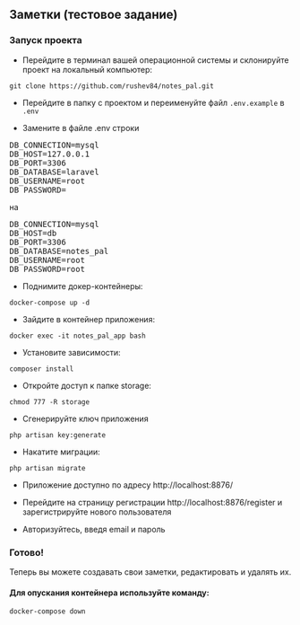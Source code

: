 ## Заметки (тестовое задание)

### Запуск проекта
- Перейдите в терминал вашей операционной системы и склонируйте проект на локальный компьютер:
```console
git clone https://github.com/rushev84/notes_pal.git
```

- Перейдите в папку с проектом и переименуйте файл `.env.example` в `.env`

- Замените в файле .env строки 

<pre>
DB_CONNECTION=mysql
DB_HOST=127.0.0.1
DB_PORT=3306
DB_DATABASE=laravel
DB_USERNAME=root
DB_PASSWORD=
</pre>

на 

<pre>
DB_CONNECTION=mysql
DB_HOST=db
DB_PORT=3306
DB_DATABASE=notes_pal
DB_USERNAME=root
DB_PASSWORD=root
</pre>

- Поднимите докер-контейнеры:
```console
docker-compose up -d
```
- Зайдите в контейнер приложения:
```console
docker exec -it notes_pal_app bash
```
- Установите зависимости:
```console
composer install
```
- Откройте доступ к папке storage:
```console
chmod 777 -R storage
```

- Сгенерируйте ключ приложения
```console
php artisan key:generate
```


- Накатите миграции:
```console
php artisan migrate
```

- Приложение доступно по адресу http://localhost:8876/

- Перейдите на страницу регистрации http://localhost:8876/register и зарегистрируйте нового пользователя

- Авторизуйтесь, введя email и пароль

### Готово!
Теперь вы можете создавать свои заметки, редактировать и удалять их.

#### Для опускания контейнера используйте команду:
```console
docker-compose down
```
